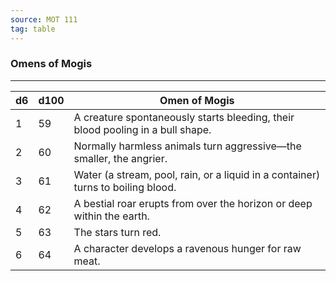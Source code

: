 ```yaml
---
source: MOT 111
tag: table
---
```


### Omens of Mogis
---
|d6|d100|Omen of Mogis|
|----|---|-----------|
|1|59|A creature spontaneously starts bleeding, their blood pooling in a bull shape.|
|2|60|Normally harmless animals turn aggressive—the smaller, the angrier.|
|3|61|Water (a stream, pool, rain, or a liquid in a container) turns to boiling blood.|
|4|62|A bestial roar erupts from over the horizon or deep within the earth.|
|5|63|The stars turn red.|
|6|64|A character develops a ravenous hunger for raw meat.|
